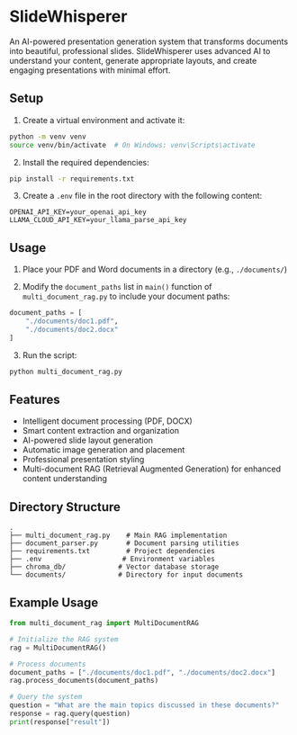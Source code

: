 # SlideWhisperer

An AI-powered presentation generation system that transforms documents into beautiful, professional slides. SlideWhisperer uses advanced AI to understand your content, generate appropriate layouts, and create engaging presentations with minimal effort.

## Setup

1. Create a virtual environment and activate it:
```bash
python -m venv venv
source venv/bin/activate  # On Windows: venv\Scripts\activate
```

2. Install the required dependencies:
```bash
pip install -r requirements.txt
```

3. Create a `.env` file in the root directory with the following content:
```
OPENAI_API_KEY=your_openai_api_key
LLAMA_CLOUD_API_KEY=your_llama_parse_api_key
```

## Usage

1. Place your PDF and Word documents in a directory (e.g., `./documents/`)

2. Modify the `document_paths` list in `main()` function of `multi_document_rag.py` to include your document paths:
```python
document_paths = [
    "./documents/doc1.pdf",
    "./documents/doc2.docx"
]
```

3. Run the script:
```bash
python multi_document_rag.py
```

## Features

- Intelligent document processing (PDF, DOCX)
- Smart content extraction and organization
- AI-powered slide layout generation
- Automatic image generation and placement
- Professional presentation styling
- Multi-document RAG (Retrieval Augmented Generation) for enhanced content understanding

## Directory Structure

```
.
├── multi_document_rag.py    # Main RAG implementation
├── document_parser.py       # Document parsing utilities
├── requirements.txt         # Project dependencies
├── .env                    # Environment variables
├── chroma_db/             # Vector database storage
└── documents/             # Directory for input documents
```

## Example Usage

```python
from multi_document_rag import MultiDocumentRAG

# Initialize the RAG system
rag = MultiDocumentRAG()

# Process documents
document_paths = ["./documents/doc1.pdf", "./documents/doc2.docx"]
rag.process_documents(document_paths)

# Query the system
question = "What are the main topics discussed in these documents?"
response = rag.query(question)
print(response["result"])
``` 